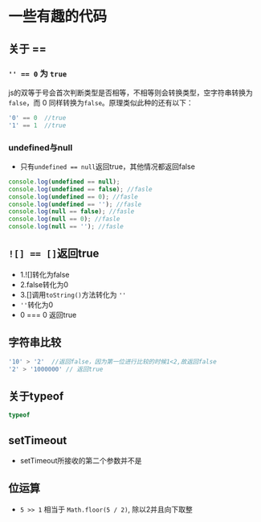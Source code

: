 # 一些有趣的代码

## 关于 ==

### `'' == 0` 为 `true`

js的双等于号会首次判断类型是否相等，不相等则会转换类型，空字符串转换为`false`，而 0 同样转换为`false`。原理类似此种的还有以下：

```js
'0' == 0  //true
'1' == 1  //true

```

### undefined与null

- 只有`undefined == null`返回true，其他情况都返回false

```js
console.log(undefined == null);
console.log(undefined == false); //fasle
console.log(undefined == 0); //fasle
console.log(undefined == ''); //fasle
console.log(null == false); //fasle
console.log(null == 0); //fasle
console.log(null == ''); //fasle
```

## `![] == []`返回true

- 1.![]转化为false
- 2.false转化为0
- 3.[]调用`toString()`方法转化为 `''`
- `''`转化为0
- 0 === 0 返回true

## 字符串比较

```js
'10' > '2'  //返回false，因为第一位进行比较的时候1<2,故返回false
'2' > '1000000' // 返回true
```

## 关于typeof

```js
typeof 
```

## setTimeout

- setTimeout所接收的第二个参数并不是

## 位运算

- `5 >> 1` 相当于 `Math.floor(5 / 2)`, 除以2并且向下取整
